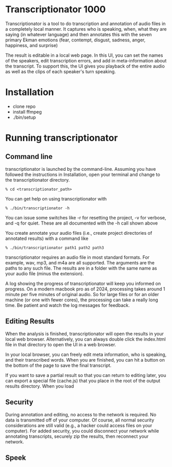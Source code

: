 # Transcriptionator 1000
Transcriptionator is a tool to do transcription and annotation 
of audio files in a completely local manner. It captures
who is speaking, when, what they are saying (in whatever language)
and then annotates this with the seven primary Ekman emotions (fear, 
contempt, disgust, sadness, anger, happiness, and surprise)

The result is editable in a local web page. In this UI, you can 
set the names of the speakers, edit transcription errors, and add
in meta-information about the transcript. To support this, the UI
gives you playback of the entire audio as well as the clips of each
speaker's turn speaking. 

# Installation
- clone repo
- install ffmpeg
- ./bin/setup

# Running transcriptionator
## Command line
transcriptionator is launched by the command-line. Assuming you
have followed the instructions in Installation, open your terminal 
and change to the transcriptionator directory.

`% cd <transcriptionator_path>`

You can get help on using transcriptionator with

`% ./bin/transcriptionator -h` 

You can issue some switches like -r for resetting the project, -v for verbose,
and -q for quiet. These are all documented with the -h call shown above

You create annotate your audio files (i.e., create project directories of 
annotated results) with a command like

`% ./bin/transcriptionator path1 path2 path3` 

transcriptionator requires an audio file in most standard formats. 
For example, wav, mp3, and m4a are all supported. The arguments are 
the paths to any such file. The results are in a folder with the same 
name as your audio file (minus the extension).

A log showing the progress of transcriptionator will keep you
informed on progress. On a modern macbook pro as of 2024, processing 
takes around 1 minute per five minutes of original audio. So for 
large files or for an older machine (or one with fewer cores), the
processing can take a really long time. Be patient and watch the
log messages for feedback.

## Editing Results
When the analysis is finished, transcriptionator will open the results 
in your local web browser. Alternatively, you can always double click
the index.html file in that directory to open the UI in a web browser.

In your local browser, you can freely edit meta information, who is speaking,
and their transcribed words. When you are finished, you can hit a button on
the bottom of the page to save the final transcript.

If you want to save a partial result so that you can return to editing later, 
you can export a special file (cache.js) that you place in the root of the 
output results directory. When you load 

## Security
During annotation and editing, no access to the network is required. 
No data is transmitted off of your computer. Of course, all normal security
considerations are still valid (e.g., a hacker could access files on your 
computer). For added security, you could disconnect your network while 
annotating transcripts, securely zip the results, then reconnect your
network.

## Speek
